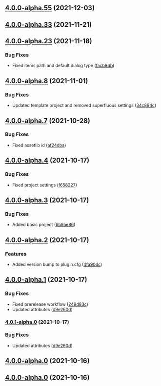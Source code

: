## [4.0.0-alpha.55](https://github.com/godot-escoria/escoria-game-template/compare/v0.0.0...v4.0.0-alpha.55) (2021-12-03)



## [4.0.0-alpha.33](https://github.com/godot-escoria/escoria-game-template/compare/v0.0.0...v4.0.0-alpha.33) (2021-11-21)



## [4.0.0-alpha.23](https://github.com/godot-escoria/escoria-game-template/compare/v0.0.0...v4.0.0-alpha.23) (2021-11-18)


### Bug Fixes

* Fixed items path and default dialog type ([facb86b](https://github.com/godot-escoria/escoria-game-template/commit/facb86babbae881d7c876d674a94e4b9ff796290))



## [4.0.0-alpha.8](https://github.com/godot-escoria/escoria-game-template/compare/v0.0.0...v4.0.0-alpha.8) (2021-11-01)


### Bug Fixes

* Updated template project and removed superfluous settings ([34c894c](https://github.com/godot-escoria/escoria-game-template/commit/34c894ce02f35bfcd9f1add486b36dee23cff7cd))



## [4.0.0-alpha.7](https://github.com/godot-escoria/escoria-game-template/compare/v0.0.0...v4.0.0-alpha.7) (2021-10-28)


### Bug Fixes

* Fixed assetlib id ([af24dba](https://github.com/godot-escoria/escoria-game-template/commit/af24dba097d5503550a0000bf62a6e419bc7f25a))



## [4.0.0-alpha.4](https://github.com/godot-escoria/escoria-game-template/compare/v0.0.0...v4.0.0-alpha.4) (2021-10-17)


### Bug Fixes

* Fixed project settings ([f658227](https://github.com/godot-escoria/escoria-game-template/commit/f6582270aba6f63b55aaffdbf65bdc56a8448922))



## [4.0.0-alpha.3](https://github.com/godot-escoria/escoria-game-template/compare/v0.0.0...v4.0.0-alpha.3) (2021-10-17)


### Bug Fixes

* Added basic project ([6b9ae86](https://github.com/godot-escoria/escoria-game-template/commit/6b9ae86b50cabc6b71aec9e320c7890db1fe6e3c))



## [4.0.0-alpha.2](https://github.com/godot-escoria/escoria-game-template/compare/v0.0.0...v4.0.0-alpha.2) (2021-10-17)


### Features

* Added version bump to plugin.cfg ([4fa90dc](https://github.com/godot-escoria/escoria-game-template/commit/4fa90dc663532d99488a3f37aa474b92dac04cda))



## [4.0.0-alpha.1](https://github.com/godot-escoria/escoria-game-template/compare/v0.0.0...v4.0.0-alpha.1) (2021-10-17)


### Bug Fixes

* Fixed prerelease workflow ([249d83c](https://github.com/godot-escoria/escoria-game-template/commit/249d83c558e6e1f42ac79f76dc59d34d88567f6d))
* Updated attributes ([d9e260d](https://github.com/godot-escoria/escoria-game-template/commit/d9e260d298cbd4bc1a032931b5cb1d19a149ccf6))



### [4.0.1-alpha.0](https://github.com/godot-escoria/escoria-game-template/compare/v0.0.0...v4.0.1-alpha.0) (2021-10-17)


### Bug Fixes

* Updated attributes ([d9e260d](https://github.com/godot-escoria/escoria-game-template/commit/d9e260d298cbd4bc1a032931b5cb1d19a149ccf6))



## [4.0.0-alpha.0](https://github.com/godot-escoria/escoria-game-template/compare/v0.0.0...v4.0.0-alpha.0) (2021-10-16)



## [4.0.0-alpha.0](https://github.com/godot-escoria/escoria-game-template/compare/v0.0.0...v4.0.0-alpha.0) (2021-10-16)
